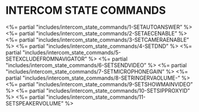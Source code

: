 
# INTERCOM STATE COMMANDS

\<%= partial "includes/intercom\_state\_commands/1-SETAUTOANSWER” %\>
\<%= partial "includes/intercom\_state\_commands/2-SETAECENABLE” %\>
\<%= partial "includes/intercom\_state\_commands/3-SETCAMERAENABLE” %\>
\<%= partial "includes/intercom\_state\_commands/4-SETDND” %\>
\<%= partial "includes/intercom\_state\_commands/5-SETEXCLUDEFROMNAVIGATOR” %\>
\<%= partial "includes/intercom\_state\_commands/6-SETSENDVIDEO” %\>
\<%= partial "includes/intercom\_state\_commands/7-SETMICROPHONEGAIN” %\>
\<%= partial "includes/intercom\_state\_commands/8-SETRINGERVAOLUME-” %\>
\<%= partial "includes/intercom\_state\_commands/9-SETSHOWMAINVIDEO” %\>
\<%= partial "includes/intercom\_state\_commands/10-SETSIPPROXYID” %\>
\<%= partial "includes/intercom\_state\_commands/11-SETSPEAKERVOLUME” %\>

